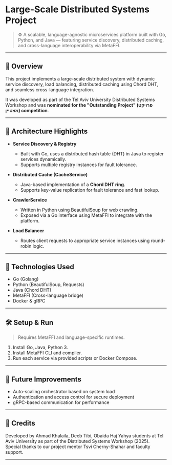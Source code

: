 # Large-Scale Distributed Systems Project

> ⚙️ A scalable, language-agnostic microservices platform built with Go, Python, and Java — featuring service discovery, distributed caching, and cross-language interoperability via MetaFFI.

---

## 🚀 Overview

This project implements a large-scale distributed system with dynamic service discovery, load balancing, distributed caching using Chord DHT, and seamless cross-language integration.

It was developed as part of the Tel Aviv University Distributed Systems Workshop and was **nominated for the "Outstanding Project" (פרויקט מצטיין) competition**.

---

## 🧩 Architecture Highlights

- **Service Discovery & Registry**
  - Built with Go, uses a distributed hash table (DHT) in Java to register services dynamically.
  - Supports multiple registry instances for fault tolerance.

- **Distributed Cache (CacheService)**
  - Java-based implementation of a **Chord DHT ring**.
  - Supports key-value replication for fault tolerance and fast lookup.

- **CrawlerService**
  - Written in Python using BeautifulSoup for web crawling.
  - Exposed via a Go interface using MetaFFI to integrate with the platform.


- **Load Balancer**
  - Routes client requests to appropriate service instances using round-robin logic.

---

## 🔗 Technologies Used

- Go (Golang)
- Python (BeautifulSoup, Requests)
- Java (Chord DHT)
- MetaFFI (Cross-language bridge)
- Docker & gRPC


---

## 🛠️ Setup & Run

> Requires MetaFFI and language-specific runtimes.

1. Install Go, Java, Python 3.
2. Install MetaFFI CLI and compiler.
3. Run each service via provided scripts or Docker Compose.

---

## 🏁 Future Improvements

- Auto-scaling orchestrator based on system load  
- Authentication and access control for secure deployment  
- gRPC-based communication for performance

---

## 📣 Credits

Developed by Ahmad Khalaila, Deeb Tibi, Obaida Haj Yahya students at Tel Aviv University as part of the Distributed Systems Workshop (2025).  
Special thanks to our project mentor Tsvi Cherny-Shahar and faculty support.

---


